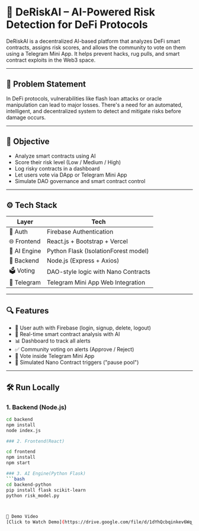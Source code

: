 # 🚀 DeRiskAI – AI-Powered Risk Detection for DeFi Protocols

DeRiskAI is a decentralized AI-based platform that analyzes DeFi smart contracts, assigns risk scores, and allows the community to vote on them using a Telegram Mini App. It helps prevent hacks, rug pulls, and smart contract exploits in the Web3 space.

---

## 🧠 Problem Statement

In DeFi protocols, vulnerabilities like flash loan attacks or oracle manipulation can lead to major losses. There's a need for an automated, intelligent, and decentralized system to detect and mitigate risks before damage occurs.

---

## 🎯 Objective

- Analyze smart contracts using AI
- Score their risk level (Low / Medium / High)
- Log risky contracts in a dashboard
- Let users vote via DApp or Telegram Mini App
- Simulate DAO governance and smart contract control

---

## ⚙️ Tech Stack

| Layer        | Tech                                |
|--------------|--------------------------------------|
| 🔐 Auth      | Firebase Authentication              |
| 🌐 Frontend  | React.js + Bootstrap + Vercel        |
| 🧠 AI Engine | Python Flask (IsolationForest model) |
| 🔁 Backend   | Node.js (Express + Axios)            |
| 🗳 Voting     | DAO-style logic with Nano Contracts  |
| 📲 Telegram  | Telegram Mini App Web Integration    |

---

## 🔍 Features

- 🔐 User auth with Firebase (login, signup, delete, logout)
- 🧠 Real-time smart contract analysis with AI
- 📊 Dashboard to track all alerts
- ✅ Community voting on alerts (Approve / Reject)
- 📲 Vote inside Telegram Mini App
- 🚀 Simulated Nano Contract triggers ("pause pool")

---


## 🛠️ Run Locally

### 1. Backend (Node.js)
```bash
cd backend
npm install
node index.js

### 2. Frontend(React)

cd frontend
npm install
npm start

### 3. AI Engine(Python Flask)
```bash
cd backend-python
pip install flask scikit-learn
python risk_model.py



🎥 Demo Video  
[Click to Watch Demo](https://drive.google.com/file/d/1dYhQcbqinkev6Wq_X56YiCu5l5LXdh6z/view?usp=drive_link)

